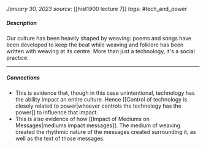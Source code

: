 *January 30, 2023*
*source:* [[hist1900 lecture 7]]
*tags:* #tech_and_power 

##### Description
Our culture has been heavily shaped by weaving: poems and songs have been developed to keep the beat while weaving and folklore has been written with weaving at its centre. More than just a technology, it's a social practice.

---

##### Connections
- This is evidence that, though in this case unintentional, technology has the ability impact an entire culture. Hence [[Control of technology is closely related to power|whoever controls the technology has the power]] to influence that impact.
- This is also evidence of how [[Impact of Mediums on Messages|mediums impact messages]]. The medium of weaving created the rhythmic nature of the messages created surrounding it, as well as the text of those messages.